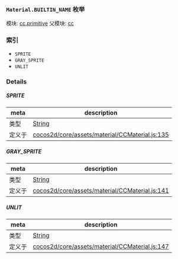 ### `Material.BUILTIN_NAME` 枚举



模块: [cc.primitive](../modules/cc.primitive.md)
父模块: [cc](../modules/cc.md)





### 索引
  - `SPRITE`
  - `GRAY_SPRITE`
  - `UNLIT`

### Details


##### SPRITE

> 

| meta | description |
|------|-------------|
| 类型 | <a href="https://developer.mozilla.org/en/JavaScript/Reference/Global_Objects/String" class="crosslink external" target="_blank">String</a> |
| 定义于 | [cocos2d/core/assets/material/CCMaterial.js:135](https://github.com/cocos-creator/engine/blob/d0482bb5bc3819110e43cdd03a3459bd80914b74/cocos2d/core/assets/material/CCMaterial.js#L135) |



##### GRAY_SPRITE

> 

| meta | description |
|------|-------------|
| 类型 | <a href="https://developer.mozilla.org/en/JavaScript/Reference/Global_Objects/String" class="crosslink external" target="_blank">String</a> |
| 定义于 | [cocos2d/core/assets/material/CCMaterial.js:141](https://github.com/cocos-creator/engine/blob/d0482bb5bc3819110e43cdd03a3459bd80914b74/cocos2d/core/assets/material/CCMaterial.js#L141) |



##### UNLIT

> 

| meta | description |
|------|-------------|
| 类型 | <a href="https://developer.mozilla.org/en/JavaScript/Reference/Global_Objects/String" class="crosslink external" target="_blank">String</a> |
| 定义于 | [cocos2d/core/assets/material/CCMaterial.js:147](https://github.com/cocos-creator/engine/blob/d0482bb5bc3819110e43cdd03a3459bd80914b74/cocos2d/core/assets/material/CCMaterial.js#L147) |


